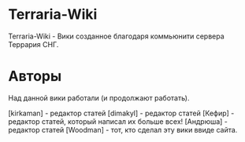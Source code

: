 # Terraria-Wiki
Terraria-Wiki - Вики созданное благодаря коммьюнити сервера Террария СНГ.

# Авторы

Над данной вики работали (и продолжают работать).

[kirkaman] - редактор статей
[dimakyl] - редактор статей
[Кефир] - редактор статей, который написал их больше всех!
[Андрюша] - редактор статей
[Woodman] - тот, кто сделал эту вики ввиде сайта.
